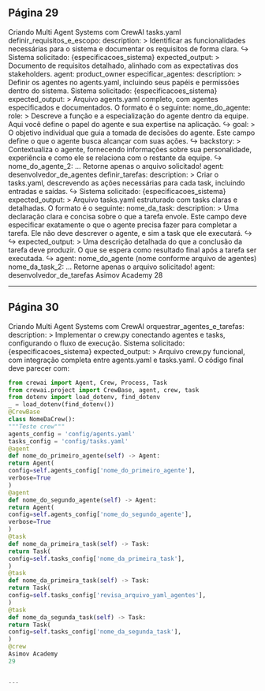 ## Página 29

Criando Multi Agent Systems com CrewAI
tasks.yaml
definir_requisitos_e_escopo:
description: >
Identificar as funcionalidades necessárias para o sistema e documentar os requisitos de
forma clara.
↪
Sistema solicitado: {especificacoes_sistema}
expected_output: >
Documento de requisitos detalhado, alinhado com as expectativas dos stakeholders.
agent: product_owner
especificar_agentes:
description: >
Definir os agentes no agents.yaml, incluindo seus papéis e permissões dentro do sistema.
Sistema solicitado: {especificacoes_sistema}
expected_output: >
Arquivo agents.yaml completo, com agentes especificados e documentados.
O formato é o seguinte:
nome_do_agente:
role: >
Descreve a função e a especialização do agente dentro da equipe. Aqui você define o
papel do agente e sua expertise na aplicação.
↪
goal: >
O objetivo individual que guia a tomada de decisões do agente. Este campo define o que o
agente busca alcançar com suas ações.
↪
backstory: >
Contextualiza o agente, fornecendo informações sobre sua personalidade, experiência e
como ele se relaciona com o restante da equipe.
↪
nome_do_agente_2:
...
Retorne apenas o arquivo solicitado!
agent: desenvolvedor_de_agentes
definir_tarefas:
description: >
Criar o tasks.yaml, descrevendo as ações necessárias para cada task, incluindo entradas e
saídas.
↪
Sistema solicitado: {especificacoes_sistema}
expected_output: >
Arquivo tasks.yaml estruturado com tasks claras e detalhadas.
O formato é o seguinte:
nome_da_task:
description: >
Uma declaração clara e concisa sobre o que a tarefa envole. Este campo deve especificar
exatamente o que o agente precisa fazer para completar a tarefa. Ele não deve descrever o
agente, e sim a task que ele executará.
↪
↪
expected_output: >
Uma descrição detalhada do que a conclusão da tarefa deve produzir. O que se espera como
resultado final após a tarefa ser executada.
↪
agent: nome_do_agente (nome conforme arquivo de agentes)
nome_da_task_2:
...
Retorne apenas o arquivo solicitado!
agent: desenvolvedor_de_tarefas
Asimov Academy
28


---
## Página 30

Criando Multi Agent Systems com CrewAI
orquestrar_agentes_e_tarefas:
description: >
Implementar o crew.py conectando agentes e tasks, configurando o fluxo de execução.
Sistema solicitado: {especificacoes_sistema}
expected_output: >
Arquivo crew.py funcional, com integração completa entre agents.yaml e tasks.yaml.
O código final deve parecer com:
```python
from crewai import Agent, Crew, Process, Task
from crewai.project import CrewBase, agent, crew, task
from dotenv import load_dotenv, find_dotenv
_ = load_dotenv(find_dotenv())
@CrewBase
class NomeDaCrew():
"""Teste crew"""
agents_config = 'config/agents.yaml'
tasks_config = 'config/tasks.yaml'
@agent
def nome_do_primeiro_agente(self) -> Agent:
return Agent(
config=self.agents_config['nome_do_primeiro_agente'],
verbose=True
)
@agent
def nome_do_segundo_agente(self) -> Agent:
return Agent(
config=self.agents_config['nome_do_segundo_agente'],
verbose=True
)
@task
def nome_da_primeira_task(self) -> Task:
return Task(
config=self.tasks_config['nome_da_primeira_task'],
)
@task
def nome_da_primeira_task(self) -> Task:
return Task(
config=self.tasks_config['revisa_arquivo_yaml_agentes'],
)
@task
def nome_da_segunda_task(self) -> Task:
return Task(
config=self.tasks_config['nome_da_segunda_task'],
)
@crew
Asimov Academy
29


---